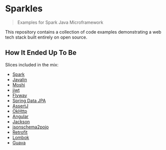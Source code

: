 # Sparkles

> Examples for Spark Java Microframework

This repository contains a collection of code examples demonstrating a web tech stack built entirely on open source.

## How It Ended Up To Be

Slices included in the mix:

 - [Spark](http://sparkjava.com/documentation#getting-started)
 - [Javalin](https://javalin.io/documentation#getting-started)
 - [Moshi](https://github.com/square/moshi)
 - [jjwt](https://github.com/jwtk/jjwt#quickstart)
 - [Flyway](https://flywaydb.org/documentation/migrations#versioned-migrations)
 - [Spring Data JPA](https://docs.spring.io/spring-data/jpa/docs/current/reference/html/)
 - [AssertJ](http://joel-costigliola.github.io/assertj/index.html)
 - [OkHttp](https://github.com/square/okhttp/wiki/Recipes)
 - [Angular](http://angular.io/)
 - [Jackson](https://github.com/FasterXML)
 - [jsonschema2pojo](http://www.jsonschema2pojo.org/)
 - [Retrofit](http://square.github.io/retrofit/)
 - [Lombok](https://projectlombok.org/features/all)
 - [Guava](https://github.com/google/guava/wiki)
